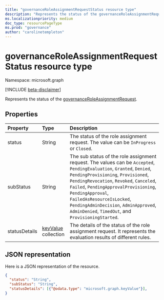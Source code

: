 ```yaml
---
title: "governanceRoleAssignmentRequestStatus resource type"
description: "Represents the status of the governanceRoleAssignmentRequest."
ms.localizationpriority: medium
doc_type: resourcePageType
ms.prod: "governance"
author: "carolinetempleton"
---
```


# governanceRoleAssignmentRequestStatus resource type

Namespace: microsoft.graph

[!INCLUDE [beta-disclaimer](../../includes/beta-disclaimer.md)]

Represents the status of the [governanceRoleAssignmentRequest](../resources/governanceroleassignmentrequest.md).


## Properties
Property 	   | Type |Description|
|:----|:-------------|:-----|
|status |String| The status of the role assignment request. The value can be `InProgress` or `Closed`.|
|subStatus |String| The sub status of the role assignment request. The values can be `Accepted`, `PendingEvaluation`, `Granted`, `Denied`, `PendingProvisioning`, `Provisioned`, `PendingRevocation`, `Revoked`, `Canceled`, `Failed`, `PendingApprovalProvisioning`, `PendingApproval`, `FailedAsResourceIsLocked`, `PendingAdminDecision`, `AdminApproved`, `AdminDenied`, `TimedOut`, and `ProvisioningStarted`.|
|statusDetails       |[keyValue](../resources/keyvalue.md) collection| The details of the status of the role assignment request. It represents the evaluation results of different rules. |

## JSON representation

Here is a JSON representation of the resource.

<!-- {
  "blockType": "resource",
  "@odata.type": "microsoft.graph.governanceRoleAssignmentRequestStatus"
}-->


```json
{
  "status": "String",
  "subStatus": "String",
  "statusDetails": [{"@odata.type": "microsoft.graph.keyValue"}],
}

```

<!-- uuid: 8fcb5dbc-d5aa-4681-8e31-b001d5168d79
2015-10-25 14:57:30 UTC -->
<!--
{
  "type": "#page.annotation",
  "description": "governanceRoleAssignmentRequestStatus",
  "keywords": "",
  "section": "documentation",
  "tocPath": "",
  "suppressions": []
}
-->


